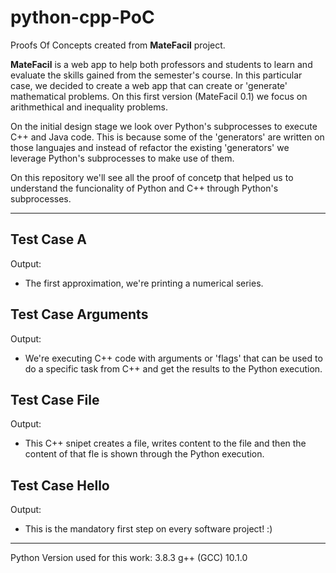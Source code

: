 # python-cpp-PoC

Proofs Of Concepts created from **MateFacil** project.

**MateFacil** is a web app to help both professors and students to learn and evaluate the skills gained from the semester's course.
In this particular case, we decided to create a web app that can create or 'generate' mathematical problems.
On this first version (MateFacil 0.1) we focus on arithmethical and inequality problems.

On the initial design stage we look over Python's subprocesses to execute C++ and Java code.
This is because some of the 'generators' are written on those languajes and instead of refactor the existing 'generators' we leverage Python's subprocesses to make use of them.

On this repository we'll see all the proof of concetp that helped us to understand the funcionality of Python and C++ through Python's subprocesses.

---

## Test Case A
Output:
- The first approximation, we're printing a numerical series.

## Test Case Arguments
Output:
- We're executing C++ code with arguments or 'flags' that can be used to do a specific task from C++ and get the results to the Python execution.

## Test Case File
Output:
- This C++ snipet creates a file, writes content to the file and then the content of that fle is shown through the Python execution.

## Test Case Hello
Output:
- This is the mandatory first step on every software project! :)

---
Python Version used for this work: 3.8.3
g++ (GCC) 10.1.0
